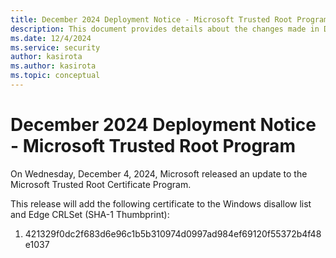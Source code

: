```yaml
---
title: December 2024 Deployment Notice - Microsoft Trusted Root Program 
description: This document provides details about the changes made in December 2024 to the root store.
ms.date: 12/4/2024
ms.service: security
author: kasirota
ms.author: kasirota
ms.topic: conceptual
---
```

# December 2024 Deployment Notice - Microsoft Trusted Root Program 

On Wednesday, December 4, 2024, Microsoft released an update to the Microsoft Trusted Root Certificate Program.

This release will add the following certificate to the Windows disallow list and Edge CRLSet (SHA-1 Thumbprint):
1. 421329f0dc2f683d6e96c1b5b310974d0997ad984ef69120f55372b4f48e1037
